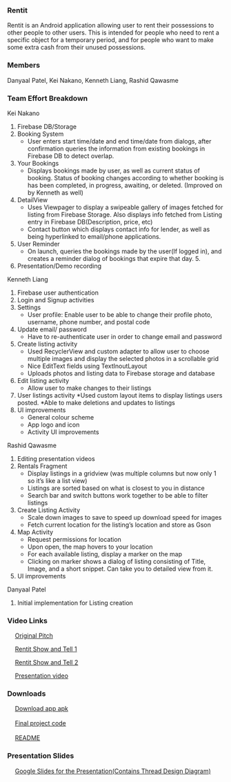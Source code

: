### Rentit

Rentit is an Android application allowing user to rent their possessions to other people to other users. This is intended for people who need to rent a specific object for a temporary period, and for people who want to make some extra cash from their unused possessions. 

### Members

Danyaal Patel, Kei Nakano, Kenneth Liang, Rashid Qawasme

### Team Effort Breakdown 

Kei Nakano
1. Firebase DB/Storage
2. Booking System
   * User enters start time/date and end time/date from dialogs, after confirmation queries the information from existing bookings in Firebase DB to detect overlap. 
3. Your Bookings
   * Displays bookings made by user, as well as current status of booking. Status of booking changes according to whether booking is has been completed, in progress, awaiting, or deleted. (Improved on by Kenneth as well) 
4. DetailView
   * Uses Viewpager to display a swipeable gallery of images fetched for listing from Firebase Storage. Also displays info fetched from Listing entry in Firebase DB(Description, price, etc) 
   * Contact button which displays contact info for lender, as well as being hyperlinked to email/phone applications. 
4. User Reminder
   * On launch, queries the bookings made by the user(If logged in), and creates a reminder dialog of bookings that expire that day. 5. 
5. Presentation/Demo recording

Kenneth Liang 
1. Firebase user authentication
2. Login and Signup activities
3. Settings
   * User profile: Enable user to be able to change their profile photo, username, phone number, and postal code
4. Update email/ password
   * Have to re-authenticate user in order to change email and password
5. Create listing activity
   * Used RecyclerView and custom adapter to allow user to choose multiple images and display the selected photos in a scrollable grid
   * Nice EditText fields using TextInoutLayout
   * Uploads photos and listing data to Firebase storage and database
6. Edit listing activity
   * Allow user to make changes to their listings
7. User listings activity
   *Used custom layout items to display listings users posted. 
   *Able to make deletions and updates to listings
8. UI improvements
   * General colour scheme
   * App logo and icon
   * Activity UI improvements

Rashid Qawasme
1. Editing presentation videos
2. Rentals Fragment
   * Display listings in a gridview (was multiple columns but now only 1 so it’s like a list view)
   * Listings are sorted based on what is closest to you in distance
   * Search bar and switch buttons work together to be able to filter listings 
3. Create Listing Activity
   * Scale down images to save to speed up download speed for images
   * Fetch current location for the listing’s location and store as Gson
4. Map Activity
   * Request permissions for location
   * Upon open, the map hovers to your location
   * For each available listing, display a marker on the map
   * Clicking on marker shows a dialog of listing consisting of Title, Image, and a short snippet. Can take you to detailed view from it.
5. UI improvements

Danyaal Patel 
1. Initial implementation for Listing creation 


### Video Links

<!---(Replace the link here with the Youtube link)-->
&emsp; [Original Pitch](https://youtu.be/DCBdJQeRkQI)

&emsp; [Rentit Show and Tell 1](https://youtu.be/qP5KhkwnlbM)

&emsp; [Rentit Show and Tell 2](https://youtu.be/ohoBv5kA1M8)

&emsp; [Presentation video](https://youtu.be/4z5gA4ksUIs)
### Downloads
&emsp; <a href="Rentit.apk">Download app apk</a>
<br>
<br>
&emsp; <a href="Rent-it.zip">Final project code</a>
<br>
<br>
&emsp; <a href="README.txt.txt">README</a>

### Presentation Slides
&emsp; [Google Slides for the Presentation(Contains Thread Design Diagram)](https://docs.google.com/presentation/d/1FyLT6M-YFi7-Ah8WX57Eu5Mss1mOFEHc3xnOYGeZJ98/edit?usp=sharing)
